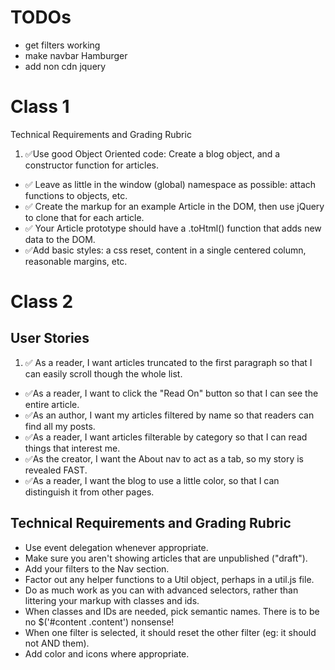 # TODOs
- get filters working
- make navbar Hamburger
- add non cdn jquery


# Class 1

Technical Requirements and Grading Rubric

1. ✅Use good Object Oriented code: Create a blog object, and a constructor function for articles.
- ✅ Leave as little in the window (global) namespace as possible: attach functions to objects, etc.
- ✅ Create the markup for an example Article in the DOM, then use jQuery to clone that for each article.
- ✅ Your Article prototype should have a .toHtml() function that adds new data to the DOM.
- ✅Add basic styles: a css reset, content in a single centered column, reasonable margins, etc.

# Class 2

## User Stories

1. ✅ As a reader, I want articles truncated to the first paragraph so that I can easily scroll though the whole list.
- ✅As a reader, I want to click the "Read On" button so that I can see the entire article.
- ✅As an author, I want my articles filtered by name so that readers can find all my posts.
- ✅As a reader, I want articles filterable by category so that I can read things that interest me.
- ✅As the creator, I want the About nav to act as a tab, so my story is revealed FAST.
- ✅As a reader, I want the blog to use a little color, so that I can distinguish it from other pages.

## Technical Requirements and Grading Rubric

- Use event delegation whenever appropriate.
- Make sure you aren't showing articles that are unpublished ("draft").
- Add your filters to the Nav section.
- Factor out any helper functions to a Util object, perhaps in a util.js file.
- Do as much work as you can with advanced selectors, rather than littering your markup with classes and ids.
- When classes and IDs are needed, pick semantic names. There is to be no $('#content .content') nonsense!
- When one filter is selected, it should reset the other filter (eg: it should not AND them).
- Add color and icons where appropriate.
